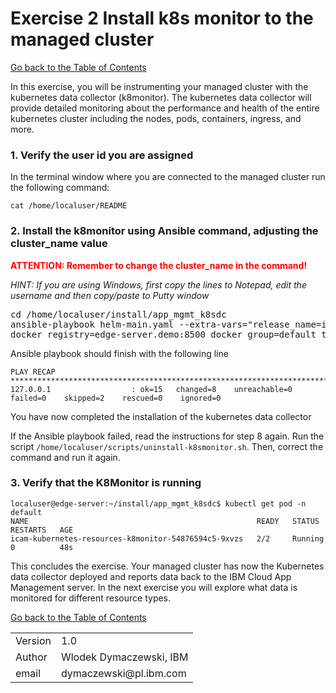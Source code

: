 # Exercise 2 Install k8s monitor to the managed cluster

[Go back to the Table of Contents](../../README.md)

In this exercise, you will be instrumenting your managed cluster with the kubernetes data collector (k8monitor).  The kubernetes data collector will provide detailed monitoring about the performance and health of the entire kubernetes cluster including the nodes, pods, containers, ingress, and more.

### 1. Verify the user id you are assigned

In the terminal window where you are connected to the managed cluster run the following command:

```
cat /home/localuser/README
```

### 2. Install the k8monitor using Ansible command, adjusting the **cluster_name** value
   
<span style="color:red">**ATTENTION: Remember to change the cluster_name in the command!**</span>

*HINT: If you are using Windows, first copy the lines to Notepad, edit the username and then copy/paste to Putty window*

<pre>
cd /home/localuser/install/app_mgmt_k8sdc
ansible-playbook helm-main.yaml --extra-vars="release_name=icam-kubernetes-resources namespace=default  \
docker_registry=edge-server.demo:8500 docker_group=default tls_enabled=true <span style="color:red"><b>cluster_name=user1</b></span>"
</pre>

Ansible playbook should finish with the following line
```
PLAY RECAP ****************************************************************************************************************************
127.0.0.1                  : ok=15   changed=8    unreachable=0    failed=0    skipped=2    rescued=0    ignored=0   
```

You have now completed the installation of the kubernetes data collector

If the Ansible playbook failed, read the instructions for step 8 again. Run the script ```/home/localuser/scripts/uninstall-k8smonitor.sh```. Then, correct the command and run it again.

### 3. Verify that the K8Monitor is running
```
localuser@edge-server:~/install/app_mgmt_k8sdc$ kubectl get pod -n default
NAME                                                   READY   STATUS    RESTARTS   AGE
icam-kubernetes-resources-k8monitor-54876594c5-9xvzs   2/2     Running   0          48s
```

This concludes the exercise. Your managed cluster has now the Kubernetes data collector deployed and reports data back to the IBM Cloud App Management server. In the next exercise you will explore what data is monitored for different resource types. 

[Go back to the Table of Contents](../../README.md)

<table>
  <tr>
    <td>Version</td>
    <td>1.0</td>
  </tr>
  <tr>
    <td>Author</td>
    <td>Wlodek Dymaczewski, IBM</td>
  </tr>
  <tr>
    <td>email</td>
    <td>dymaczewski@pl.ibm.com</td>
  </tr>
</table>